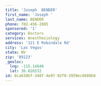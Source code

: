 ```yaml
---
title: 'Joseph  BENDER'
first_name: 'Joseph '
last_name: BENDER
phone: 702-456-2885
sponsored: '1'
category: Doctors
services: Anesthesiology
address: '121 E Robindale Rd'
city: 'Las Vegas'
state: NV
zip: '89123'
_geoloc:
  lng: -115.14848
  lat: 36.026532
id: 8ca638bf-348f-4e97-92f0-3939ec6688b6
---
```

